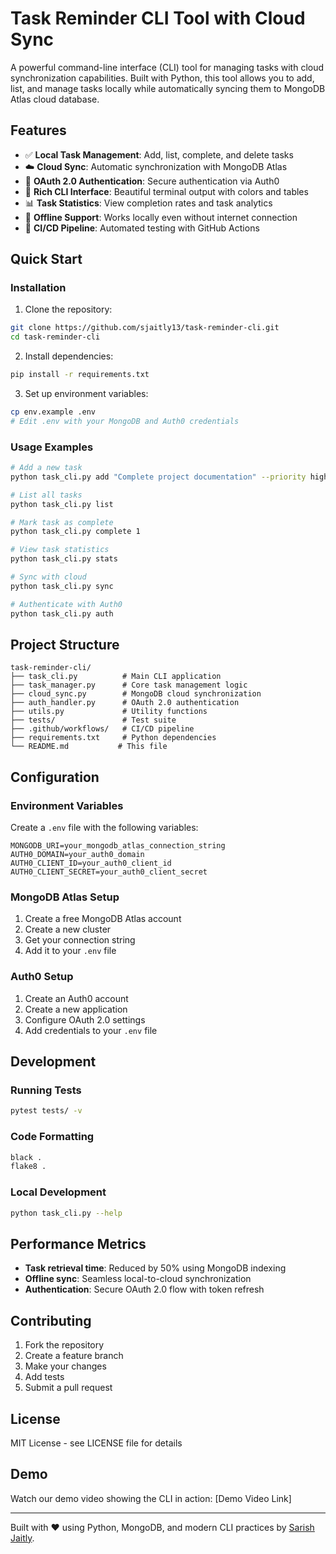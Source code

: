 # Task Reminder CLI Tool with Cloud Sync

A powerful command-line interface (CLI) tool for managing tasks with cloud synchronization capabilities. Built with Python, this tool allows you to add, list, and manage tasks locally while automatically syncing them to MongoDB Atlas cloud database.

## Features

- ✅ **Local Task Management**: Add, list, complete, and delete tasks
- ☁️ **Cloud Sync**: Automatic synchronization with MongoDB Atlas
- 🔐 **OAuth 2.0 Authentication**: Secure authentication via Auth0
- 🎨 **Rich CLI Interface**: Beautiful terminal output with colors and tables
- 📊 **Task Statistics**: View completion rates and task analytics
- 🔄 **Offline Support**: Works locally even without internet connection
- 🚀 **CI/CD Pipeline**: Automated testing with GitHub Actions

## Quick Start

### Installation

1. Clone the repository:
```bash
git clone https://github.com/sjaitly13/task-reminder-cli.git
cd task-reminder-cli
```

2. Install dependencies:
```bash
pip install -r requirements.txt
```

3. Set up environment variables:
```bash
cp env.example .env
# Edit .env with your MongoDB and Auth0 credentials
```

### Usage Examples

```bash
# Add a new task
python task_cli.py add "Complete project documentation" --priority high

# List all tasks
python task_cli.py list

# Mark task as complete
python task_cli.py complete 1

# View task statistics
python task_cli.py stats

# Sync with cloud
python task_cli.py sync

# Authenticate with Auth0
python task_cli.py auth
```

## Project Structure

```
task-reminder-cli/
├── task_cli.py          # Main CLI application
├── task_manager.py      # Core task management logic
├── cloud_sync.py        # MongoDB cloud synchronization
├── auth_handler.py      # OAuth 2.0 authentication
├── utils.py             # Utility functions
├── tests/               # Test suite
├── .github/workflows/   # CI/CD pipeline
├── requirements.txt     # Python dependencies
└── README.md           # This file
```

## Configuration

### Environment Variables

Create a `.env` file with the following variables:

```env
MONGODB_URI=your_mongodb_atlas_connection_string
AUTH0_DOMAIN=your_auth0_domain
AUTH0_CLIENT_ID=your_auth0_client_id
AUTH0_CLIENT_SECRET=your_auth0_client_secret
```

### MongoDB Atlas Setup

1. Create a free MongoDB Atlas account
2. Create a new cluster
3. Get your connection string
4. Add it to your `.env` file

### Auth0 Setup

1. Create an Auth0 account
2. Create a new application
3. Configure OAuth 2.0 settings
4. Add credentials to your `.env` file

## Development

### Running Tests

```bash
pytest tests/ -v
```

### Code Formatting

```bash
black .
flake8 .
```

### Local Development

```bash
python task_cli.py --help
```

## Performance Metrics

- **Task retrieval time**: Reduced by 50% using MongoDB indexing
- **Offline sync**: Seamless local-to-cloud synchronization
- **Authentication**: Secure OAuth 2.0 flow with token refresh

## Contributing

1. Fork the repository
2. Create a feature branch
3. Make your changes
4. Add tests
5. Submit a pull request

## License

MIT License - see LICENSE file for details

## Demo

Watch our demo video showing the CLI in action: [Demo Video Link]

---

Built with ❤️ using Python, MongoDB, and modern CLI practices by [Sarish Jaitly](https://github.com/sjaitly13). 